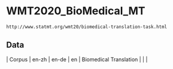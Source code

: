 # WMT2020_BioMedical_MT 
	http://www.statmt.org/wmt20/biomedical-translation-task.html

## Data
| Corpus | en-zh | en-de | en |
Biomedical Translation | | |



